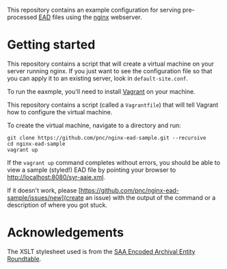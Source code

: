 This repository contains an example configuration for serving pre-processed [EAD](http://www.loc.gov/ead/) files using the [nginx](http://nginx.org) webserver.

# Getting started

This repository contains a script that will create a virtual machine on your server running nginx. If you just want to see the configuration file so that you can apply it to an existing server, look in `default-site.conf`.

To run the eaxmple, you'll need to install [Vagrant](https://www.vagrantup.com) on your machine.

This repository contains a script (called a `Vagrantfile`) that will tell Vagrant how to configure the virtual machine.

To create the virtual machine, navigate to a directory and run:

    git clone https://github.com/pnc/nginx-ead-sample.git --recursive
    cd nginx-ead-sample
    vagrant up

If the `vagrant up` command completes without errors, you should be able to view a sample (styled!) EAD file by pointing your browser to [http://localhost:8080/syr-aaie.xml](http://localhost:8080/syr-aaie.xml).

If it doesn't work, please [https://github.com/pnc/nginx-ead-sample/issues/new](create an issue) with the output of the command or a description of where you got stuck.

# Acknowledgements

The XSLT stylesheet used is from the [SAA Encoded Archival Entity Roundtable](http://www2.archivists.org/groups/encoded-archival-description-ead-roundtable).
